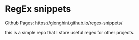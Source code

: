 # RegEx snippets

Github Pages: https://glonghini.github.io/regex-snippets/

this is a simple repo that I store useful regex for other projects.